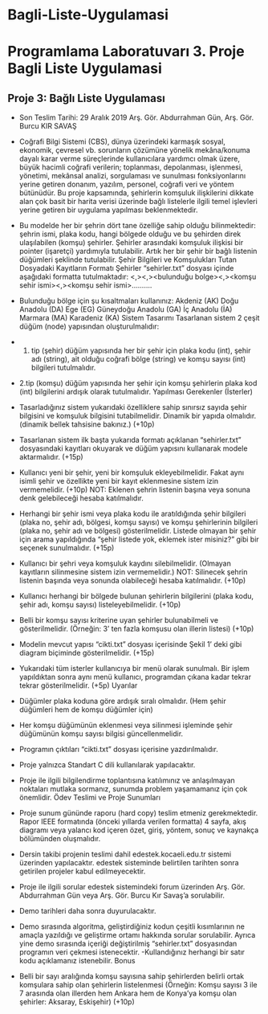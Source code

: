 # Bagli-Liste-Uygulamasi
# Programlama Laboratuvarı 3. Proje Bagli Liste Uygulamasi
## Proje 3: Bağlı Liste Uygulaması
- Son Teslim Tarihi: 29 Aralık 2019
Arş. Gör. Abdurrahman Gün, Arş. Gör. Burcu KIR SAVAŞ
- Coğrafi Bilgi Sistemi (CBS), dünya üzerindeki karmaşık sosyal, ekonomik, 
çevresel vb. sorunların çözümüne yönelik mekâna/konuma dayalı karar verme süreçlerinde kullanıcılara
yardımcı olmak üzere, büyük hacimli coğrafi verilerin; toplanması, depolanması, işlenmesi, yönetimi,
mekânsal analizi, sorgulaması ve sunulması fonksiyonlarını yerine getiren donanım, yazılım, personel, coğrafi veri ve
yöntem bütünüdür. Bu proje kapsamında, şehirlerin komşuluk ilişkilerini dikkate alan çok basit bir harita verisi üzerinde
bağlı listelerle ilgili temel işlevleri yerine getiren bir uygulama yapılması beklenmektedir.
- Bu modelde her bir şehrin dört tane özelliğe sahip olduğu bilinmektedir:
şehrin ismi, plaka kodu, hangi bölgede olduğu ve bu şehirden direk ulaşılabilen (komşu) şehirler. 
Şehirler arasındaki komşuluk ilişkisi bir pointer (işaretçi) yardımıyla tutulabilir. 
Artık her bir şehir bir bağlı listenin düğümleri şeklinde tutulabilir. 
Şehir Bilgileri ve Komşulukları Tutan Dosyadaki Kayıtların Formatı
Şehirler “sehirler.txt” dosyası içinde aşağıdaki formatta tutulmaktadır:
<plaka kodu><,><sehir ismi><,><bulunduğu bolge><,><komşu sehir ismi><,><komşu sehir ismi>……….
- Bulunduğu bölge için şu kısaltmaları kullanınız: 
Akdeniz (AK)
Doğu Anadolu (DA)
Ege (EG)
Güneydoğu Anadolu (GA)
İç Anadolu (İA)
Marmara (MA) 
Karadeniz (KA)
Sistem Tasarımı
Tasarlanan sistem 2 çeşit düğüm (node) yapısından oluşturulmalıdır:
- 1. tip (şehir) düğüm yapısında her bir şehir için plaka kodu (int), şehir adı (string), ait olduğu coğrafi
bölge (string) ve komşu sayısı (int) bilgileri tutulmalıdır.
- 2.tip (komşu) düğüm yapısında her şehir için komşu şehirlerin plaka kod (int) bilgilerini ardışık olarak
tutulmalıdır.
Yapılması Gerekenler (İsterler)
- Tasarladığınız sistem yukarıdaki özelliklere sahip sınırsız sayıda şehir bilgisini ve komşuluk bilgisini
tutabilmelidir. Dinamik bir yapıda olmalıdır. (dinamik bellek tahsisine bakınız.) (+10p)
- Tasarlanan sistem ilk başta yukarıda formatı açıklanan “sehirler.txt” dosyasındaki kayıtları okuyarak ve
düğüm yapısını kullanarak modele aktarmalıdır. (+15p)
- Kullanıcı yeni bir şehir, yeni bir komşuluk ekleyebilmelidir. Fakat aynı isimli şehir ve özellikte yeni bir
kayıt eklenmesine sistem izin vermemelidir. (+10p)
NOT: Eklenen şehrin listenin başına veya sonuna denk gelebileceği hesaba katılmalıdır.

- Herhangi bir şehir ismi veya plaka kodu ile aratıldığında şehir bilgileri (plaka no, şehir adı, bölgesi,
komşu sayısı) ve komşu şehirlerinin bilgileri (plaka no, şehir adı ve bölgesi) gösterilmelidir. Listede
olmayan bir şehir için arama yapıldığında “şehir listede yok, eklemek ister misiniz?” gibi bir seçenek
sunulmalıdır. (+15p)
- Kullanıcı bir şehri veya komşuluk kaydını silebilmelidir. (Olmayan kayıtların silinmesine sistem izin
vermemelidir.) NOT: Silinecek şehrin listenin başında veya sonunda olabileceği hesaba katılmalıdır.
(+10p)
- Kullanıcı herhangi bir bölgede bulunan şehirlerin bilgilerini (plaka kodu, şehir adı, komşu sayısı)
listeleyebilmelidir. (+10p)
- Belli bir komşu sayısı kriterine uyan şehirler bulunabilmeli ve gösterilmelidir. (Örneğin: 3’ ten fazla
komşusu olan illerin listesi) (+10p)
- Modelin mevcut yapısı “cikti.txt” dosyası içerisinde Şekil 1’ deki gibi diagram biçiminde gösterilmelidir.
(+15p)
- Yukarıdaki tüm isterler kullanıcıya bir menü olarak sunulmalı. Bir işlem yapıldıktan sonra aynı menü
kullanıcı, programdan çıkana kadar tekrar tekrar gösterilmelidir. (+5p)
Uyarılar
- Düğümler plaka koduna göre ardışık sıralı olmalıdır. (Hem şehir düğümleri hem de komşu düğümler
için)
- Her komşu düğümünün eklenmesi veya silinmesi işleminde şehir düğümünün komşu sayısı bilgisi
güncellenmelidir.
- Programın çıktıları “cikti.txt” dosyası içerisine yazdırılmalıdır.
- Proje yalnızca Standart C dili kullanılarak yapılacaktır.
- Proje ile ilgili bilgilendirme toplantısına katılımınız ve anlaşılmayan noktaları mutlaka sormanız,
sunumda problem yaşamamanız için çok önemlidir.
Ödev Teslimi ve Proje Sunumları
- Proje sunum gününde raporu (hard copy) teslim etmeniz gerekmektedir. Rapor IEEE formatında (önceki
yıllarda verilen formatta) 4 sayfa, akış diagramı veya yalancı kod içeren özet, giriş, yöntem, sonuç ve
kaynakça bölümünden oluşmalıdır.
- Dersin takibi projenin teslimi dahil edestek.kocaeli.edu.tr sistemi üzerinden yapılacaktır. edestek
sisteminde belirtilen tarihten sonra getirilen projeler kabul edilmeyecektir.
- Proje ile ilgili sorular edestek sistemindeki forum üzerinden Arş. Gör. Abdurrahman Gün veya Arş. Gör.
Burcu Kır Savaş’a sorulabilir. 

- Demo tarihleri daha sonra duyurulacaktır.
- Demo sırasında algoritma, geliştirdiğiniz kodun çeşitli kısımlarının ne amaçla yazıldığı ve geliştirme
ortamı hakkında sorular sorulabilir. Ayrıca yine demo sırasında içeriği değiştirilmiş “sehirler.txt”
dosyasından programın veri çekmesi istenecektir.
-Kullandığınız herhangi bir satır kodu açıklamanız istenebilir.
Bonus
- Belli bir sayı aralığında komşu sayısına sahip şehirlerden belirli ortak komşulara sahip olan şehirlerin
listelenmesi (Örneğin: Komşu sayısı 3 ile 7 arasında olan illerden hem Ankara hem de Konya’ya komşu
olan şehirler: Aksaray, Eskişehir) (+10p)
